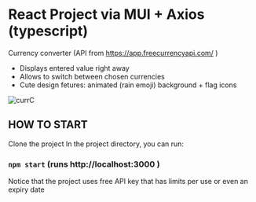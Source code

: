 # React Project via MUI + Axios (typescript)
Currency converter (API from https://app.freecurrencyapi.com/ )
* Displays entered value right away
* Allows to switch between chosen currencies 
* Cute design fetures: animated (rain emoji) background + flag icons 

![currC](https://github.com/EditaPyrkh/currency-change-spa/assets/113599547/9391a2d7-97d6-43c0-a506-af7a98e4546d)

## HOW TO START
Clone the project
In the project directory, you can run:
### `npm start` (runs http://localhost:3000 )
Notice that the project uses free API key that has limits per use or even an expiry date
